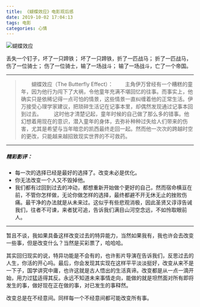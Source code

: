 ```yaml
---
title: 《蝴蝶效应》电影观后感
date: 2019-10-02 17:04:13
tags: 电影
categories: 心情
---
```


![蝴蝶效应](/images/TheButterflyEffect.jpg)

丢失一个钉子，坏了一只蹄铁；
坏了一只蹄铁，折了一匹战马；
折了一匹战马，伤了一位骑士；
伤了一位骑士，输了一场战斗；
输了一场战斗，亡了一个帝国。

-----

> 　　蝴蝶效应（The Butterfly Effect）：
> 　　主角伊万曾经有一个糟糕的童年，因为他行为闯下了大祸，令他童年充满不堪回忆的往事。而事实上，他确实只是依稀记得一点可怕的情景，这些情景一直纠缠着他的正常生活。伊万接受心理学家建议，把琐碎生活记在记事本里，却偶然发现通过记事本回到过去。
>　　这时他才清楚记起，童年时候的自己做了那么多的错事。他幻想着用现在的意识，潜入童年的身体，去弥补种种过失给人们带来的伤害，尤其是希望与当年暗恋的凯西最终走回一起。然而他一次次的跨越时空的更改，只能越来越招致现实世界的不可救药。

-----
##### 精彩影评：
- 每一次的选择已经是最好的选择了。改变未必是优化。
- 你无法改变一个人又不毁掉他。
- 我们都有过回到过去的冲动，都想重新开始做个更好的自己，然而宿命横亘在前，不管你怎样做，无论你做怎样的选择，最终都避不开无休无止的挫败伤痛。最干净的办法就是从未来过。这似乎有些悲观消极，因此圣贤又谆谆告诫我们，往者不可谏，来者犹可追，告诉我们满目山河空念远，不如怜取眼前人。

-----

暂且不谈，我如果具备这样改变过去的特异能力，当然如果我有，我也许会去改变一些事，但是改变什么？当然是买彩票了，哈哈哈。

其实回归现实的说，特异功能是不会有的，也许影片导演在告诉我们，反思过去的人生，你活的开心吗。最后，你会发现其实现在这样平平淡淡挺好，改变从来不是一下子，国学讲究中庸，也许这就是古人悟出的生活真谛。改变都是从一点一滴开始，用力过猛适得其反。永远不知道未来事情走向，能做的就是坦然面对所有即将发生的事，做好现在正在做的事，对已发生的事释然。

改变总是在不经意间。同样每一个不经意间都可能改变所有事。